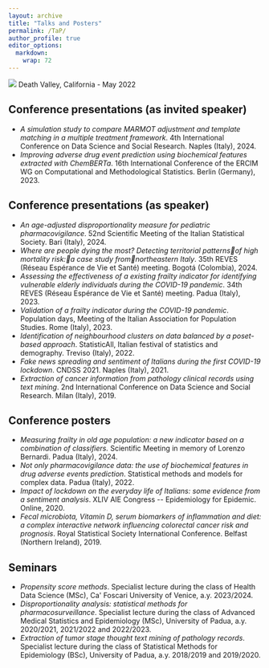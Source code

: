 ```yaml
---
layout: archive
title: "Talks and Posters"
permalink: /TaP/
author_profile: true
editor_options: 
  markdown: 
    wrap: 72
---
```


<img src="/images/deathvalley.jpeg"/> Death Valley, California - May
2022

## Conference presentations (as invited speaker)

-   *A simulation study to compare MARMOT adjustment and template
    matching in a multiple treatment framework*. 4th International
    Conference on Data Science and Social Research. Naples (Italy),
    2024. 
-   *Improving adverse drug event prediction using biochemical features
    extracted with ChemBERTa*. 16th International Conference of the
    ERCIM WG on Computational and Methodological Statistics. Berlin
    (Germany), 2023.

## Conference presentations (as speaker)

-   *An age-adjusted disproportionality measure for pediatric
    pharmacovigilance*. 52nd Scientific Meeting of the Italian
    Statistical Society. Bari (Italy), 2024.
-   *Where are people dying the most? Detecting territorial patternsof
    high mortality risk:a case study fromnortheastern Italy*. 35th REVES
    (Réseau Espérance de Vie et Santé) meeting. Bogotá (Colombia), 2024.
-   *Assessing the effectiveness of a existing frailty indicator for
    identifying vulnerable elderly individuals during the COVID-19
    pandemic*. 34th REVES (Réseau Espérance de Vie et Santé) meeting.
    Padua (Italy), 2023.
-   *Validation of a frailty indicator during the COVID-19 pandemic*.
    Population days, Meeting of the Italian Association for Population
    Studies. Rome (Italy), 2023.
-   *Identification of neighbourhood clusters on data balanced by a
    poset-based approach*. StatisticAll, Italian festival of statistics
    and demography. Treviso (Italy), 2022.
-   *Fake news spreading and sentiment of Italians during the first
    COVID-19 lockdown*. CNDSS 2021. Naples (Italy), 2021.
-   *Extraction of cancer information from pathology clinical records
    using text mining*. 2nd International Conference on Data Science and
    Social Research. Milan (Italy), 2019.

## Conference posters

-   *Measuring frailty in old age population: a new indicator based on a
    combination of classifiers.* Scientific Meeting in memory of Lorenzo
    Bernardi. Padua (Italy), 2024.
-   *Not only pharmacovigilance data: the use of biochemical features in
    drug adverse events prediction*. Statistical methods and models for
    complex data. Padua (Italy), 2022.
-   *Impact of lockdown on the everyday life of Italians: some evidence
    from a sentiment analysis*. XLIV AIE Congress -- Epidemiology for
    Epidemic. Online, 2020.
-   *Fecal microbiota, Vitamin D, serum biomarkers of inflammation and
    diet: a complex interactive network influencing colorectal cancer
    risk and prognosis*. Royal Statistical Society International
    Conference. Belfast (Northern Ireland), 2019.

## Seminars

-   *Propensity score methods*. Specialist lecture during the class of
    Health Data Science (MSc), Ca' Foscari University of Venice, a.y.
    2023/2024.
-   *Disproportionality analysis: statistical methods for
    pharmacosurveillance*. Specialist lecture during the class of
    Advanced Medical Statistics and Epidemiology (MSc), University of
    Padua, a.y. 2020/2021, 2021/2022 and 2022/2023.
-   *Extraction of tumor stage thought text mining of pathology
    records*. Specialist lecture during the class of Statistical Methods
    for Epidemiology (BSc), University of Padua, a.y. 2018/2019 and
    2019/2020.
